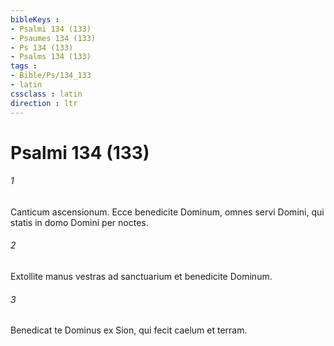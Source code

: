 ```yaml
---
bibleKeys : 
- Psalmi 134 (133)
- Psaumes 134 (133)
- Ps 134 (133)
- Psalms 134 (133)
tags : 
- Bible/Ps/134_133
- latin
cssclass : latin
direction : ltr
---
```


# Psalmi 134 (133)

###### 1
Canticum ascensionum. Ecce benedicite Dominum, omnes servi Domini, qui statis in domo Domini per noctes.
###### 2
Extollite manus vestras ad sanctuarium et benedicite Dominum.
###### 3
Benedicat te Dominus ex Sion, qui fecit caelum et terram.
